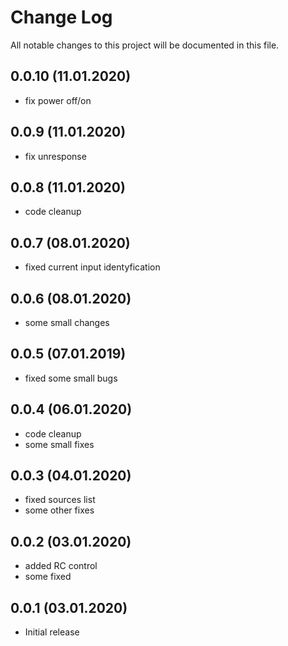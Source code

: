 # Change Log
All notable changes to this project will be documented in this file.
## 0.0.10 (11.01.2020)
- fix power off/on

## 0.0.9 (11.01.2020)
- fix unresponse

## 0.0.8 (11.01.2020)
- code cleanup

## 0.0.7 (08.01.2020)
- fixed current input identyfication

## 0.0.6 (08.01.2020)
- some small changes

## 0.0.5 (07.01.2019)
- fixed some small bugs

## 0.0.4 (06.01.2020)
- code cleanup
- some small fixes

## 0.0.3 (04.01.2020)
- fixed sources list
- some other fixes

## 0.0.2 (03.01.2020)
- added RC  control
- some fixed

## 0.0.1 (03.01.2020)
- Initial release

